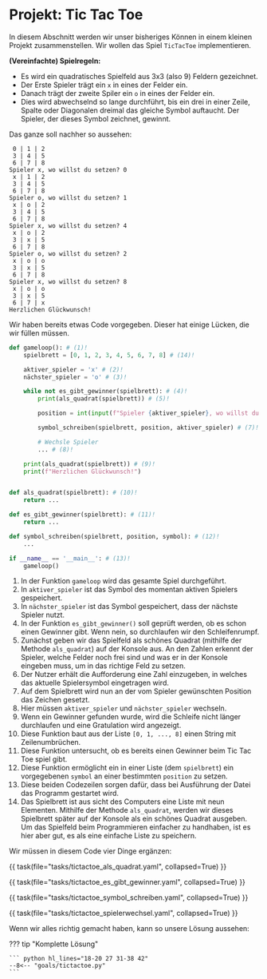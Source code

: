 # Projekt: Tic Tac Toe

In diesem Abschnitt werden wir unser bisheriges Können in einem kleinen Projekt zusammenstellen. Wir wollen das Spiel
`TicTacToe` implementieren.

**(Vereinfachte) Spielregeln:**

* Es wird ein quadratisches Spielfeld aus 3x3 (also 9) Feldern gezeichnet.
* Der Erste Spieler trägt ein `x` in eines der Felder ein.
* Danach trägt der zweite Spiler ein `o` in eines der Felder ein.
* Dies wird abwechselnd so lange durchführt, bis ein drei in einer Zeile, Spalte oder Diagonalen dreimal das gleiche Symbol auftaucht. Der Spieler, der dieses Symbol zeichnet, gewinnt.

Das ganze soll nachher so aussehen:

```
 0 | 1 | 2 
 3 | 4 | 5
 6 | 7 | 8
Spieler x, wo willst du setzen? 0
 x | 1 | 2 
 3 | 4 | 5
 6 | 7 | 8
Spieler o, wo willst du setzen? 1
 x | o | 2 
 3 | 4 | 5
 6 | 7 | 8
Spieler x, wo willst du setzen? 4
 x | o | 2 
 3 | x | 5
 6 | 7 | 8
Spieler o, wo willst du setzen? 2
 x | o | o 
 3 | x | 5
 6 | 7 | 8
Spieler x, wo willst du setzen? 8
 x | o | o 
 3 | x | 5
 6 | 7 | x
Herzlichen Glückwunsch!

```

Wir haben bereits etwas Code vorgegeben. Dieser hat einige Lücken, die wir füllen müssen.

```python hl_lines="15 21 24 27"
def gameloop(): # (1)!
    spielbrett = [0, 1, 2, 3, 4, 5, 6, 7, 8] # (14)!

    aktiver_spieler = 'x' # (2)!
    nächster_spieler = 'o' # (3)!

    while not es_gibt_gewinner(spielbrett): # (4)!
        print(als_quadrat(spielbrett)) # (5)!

        position = int(input(f"Spieler {aktiver_spieler}, wo willst du setzen? ")) # (6)!

        symbol_schreiben(spielbrett, position, aktiver_spieler) # (7)!

        # Wechsle Spieler
        ... # (8)!

    print(als_quadrat(spielbrett)) # (9)!
    print(f"Herzlichen Glückwunsch!") 


def als_quadrat(spielbrett): # (10)!
    return ...

def es_gibt_gewinner(spielbrett): # (11)!
    return ...

def symbol_schreiben(spielbrett, position, symbol): # (12)!
    ...

if __name__ == '__main__': # (13)!
    gameloop()
```

1. In der Funktion `gameloop` wird das gesamte Spiel durchgeführt.
2. In `aktiver_spieler` ist das Symbol des momentan aktiven Spielers gespeichert.
3. In `nächster_spieler` ist das Symbol gespeichert, dass der nächste Spieler nutzt.
4. In der Funktion `es_gibt_gewinner()` soll geprüft werden, ob es schon einen Gewinner gibt. Wenn nein, so durchlaufen wir den Schleifenrumpf.
5. Zunächst geben wir das Spielfeld als schönes Quadrat (mithilfe der Methode `als_quadrat`) auf der Konsole aus. An den Zahlen erkennt der Spieler, welche Felder noch frei sind und was er in der Konsole eingeben muss, um in das richtige Feld zu setzen.
6. Der Nutzer erhält die Aufforderung eine Zahl einzugeben, in welches das aktuelle Spielersymbol eingetragen wird. 
7. Auf dem Spielbrett wird nun an der vom Spieler gewünschten Position das Zeichen gesetzt.
8. Hier müssen `aktiver_spieler` und `nächster_spieler` wechseln.
9. Wenn ein Gewinner gefunden wurde, wird die Schleife nicht länger durchlaufen und eine Gratulation wird angezeigt.
10. Diese Funktion baut aus der Liste `[0, 1, ..., 8]` einen String mit Zeilenumbrüchen.
11. Diese Funktion untersucht, ob es bereits einen Gewinner beim Tic Tac Toe spiel gibt. 
12. Diese Funktion ermöglicht ein in einer Liste (dem `spielbrett`) ein vorgegebenen `symbol` an einer bestimmten `position` zu setzen.
13. Diese beiden Codezeilen sorgen dafür, dass bei Ausführung der Datei das Programm gestartet wird.
14. Das Spielbrett ist aus sicht des Computers eine Liste mit neun Elementen. Mithilfe der Methode `als_quadrat`, werden wir dieses Spielbrett später auf der Konsole als ein schönes Quadrat ausgeben. Um das Spielfeld beim Programmieren einfacher zu handhaben, ist es hier aber gut, es als eine einfache Liste zu speichern.

Wir müssen in diesem Code vier Dinge ergänzen:

{{ task(file="tasks/tictactoe_als_quadrat.yaml", collapsed=True) }}

{{ task(file="tasks/tictactoe_es_gibt_gewinner.yaml", collapsed=True) }}

{{ task(file="tasks/tictactoe_symbol_schreiben.yaml", collapsed=True) }}

{{ task(file="tasks/tictactoe_spielerwechsel.yaml", collapsed=True) }}

Wenn wir alles richtig gemacht haben, kann so unsere Lösung aussehen:

??? tip "Komplette Lösung"

    ``` python hl_lines="18-20 27 31-38 42"
    --8<-- "goals/tictactoe.py"
    ```